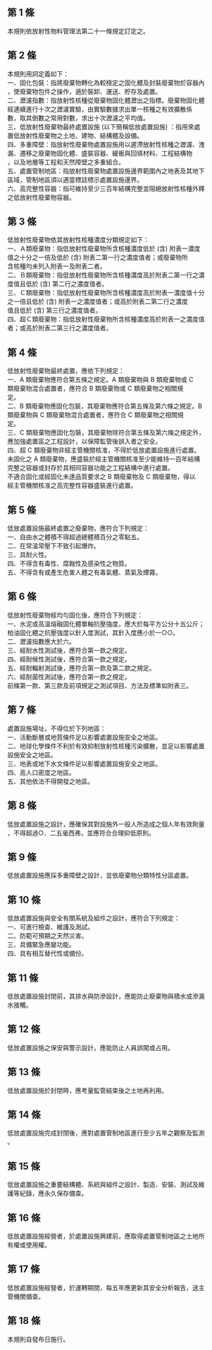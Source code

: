 第 1 條
-------
本規則依放射性物料管理法第二十一條規定訂定之。

第 2 條
-------
本規則用詞定義如下：  
一、固化包裝：指將廢棄物轉化為較穩定之固化體及封裝廢棄物於容器內  
    ，使廢棄物包件之操作，適於裝卸、運送、貯存及處置。  
二、瀝濾指數：指放射性核種從廢棄物固化體瀝出之指標。廢棄物固化體  
    經連續進行十次之瀝濾實驗，由實驗數據求出單一核種之有效擴散係  
    數，取其倒數之常用對數，求出十次瀝濾之平均值。  
三、低放射性廢棄物最終處置設施 (以下簡稱低放處置設施) ：指用來處  
    置低放射性廢棄物之土地、建物、結構體及設備。  
四、多重障壁：指放射性廢棄物處置設施用以遲滯放射性核種之瀝濾、洩  
    漏、遷移之廢棄物固化體、盛裝容器、緩衝與回填材料、工程結構物  
    ，以及地層等工程和天然障壁之多重組合。  
五、處置管制地區：指放射性廢棄物處置設施邊界範圍內之地表及其地下  
    區域，管制地區須以適當標誌標示處置設施邊界。  
六、高完整性容器：指可維持至少三百年結構完整並阻絕放射性核種外釋  
    之低放射性廢棄物容器。

第 3 條
-------
低放射性廢棄物依其放射性核種濃度分類規定如下：  
一、Ａ類廢棄物：指低放射性廢棄物所含核種濃度低於 (含) 附表一濃度  
    值之十分之一倍及低於 (含) 附表二第一行之濃度值者；或廢棄物所  
    含核種均未列入附表一及附表二者。  
二、Ｂ類廢棄物：指低放射性廢棄物所含核種濃度高於附表二第一行之濃  
    度值且低於 (含) 第二行之濃度值者。  
三、Ｃ類廢棄物：指低放射性廢棄物所含核種濃度高於附表一濃度值十分  
    之一倍且低於 (含) 附表一之濃度值者；或高於附表二第二行之濃度  
    值且低於 (含) 第三行之濃度值者。  
四、超Ｃ類廢棄物：指低放射性廢棄物所含核種濃度高於附表一之濃度值  
    者；或高於附表二第三行之濃度值者。

第 4 條
-------
低放射性廢棄物最終處置，應依下列規定：  
一、A 類廢棄物應符合第五條之規定。A 類廢棄物與 B  類廢棄物或 C    
    類廢棄物混合處置者，應符合 B  類廢棄物或 C  類廢棄物之相關規  
    定。  
二、B 類廢棄物應固化包裝，其廢棄物應符合第五條及第六條之規定。B   
    類廢棄物與 C  類廢棄物混合處置者，應符合 C  類廢棄物之相關規  
    定。  
三、C 類廢棄物應固化包裝，其廢棄物除符合第五條及第六條之規定外，  
    應加強處置區之工程設計，以保障監管後誤入者之安全。  
四、超 C  類廢棄物非經主管機關核准，不得於低放處置設施進行處置。  
未固化之 A  類廢棄物，應盛裝於經主管機關核准至少能維持一百年結構  
完整之容器或封存於具相同容器功能之工程結構中進行處置。  
不適合固化或經固化未達品質要求之 B  類廢棄物及 C  類廢棄物，得以  
經主管機關核准之高完整性容器盛裝進行處置。

第 5 條
-------
低放處置設施最終處置之廢棄物，應符合下列規定：  
一、自由水之體積不得超過總體積百分之零點五。  
二、在常溫常壓下不致引起爆炸。  
三、具耐火性。  
四、不得含有毒性、腐蝕性及感染性之物質。  
五、不得含有或產生危害人體之有毒氣體、蒸氣及煙霧。

第 6 條
-------
低放射性廢棄物經均勻固化後，應符合下列規定：  
一、水泥或高溫熔融固化體單軸抗壓強度，應大於每平方公分十五公斤；  
    柏油固化體之抗壓強度以針入度測試，其針入度應小於一○○。  
二、瀝濾指數應大於六。  
三、經耐水性測試後，應符合第一款之規定。  
四、經耐候性測試後，應符合第一款之規定。  
五、經耐輻射測試後，應符合第一款及第二款之規定。  
六、經耐菌性測試後，應符合第一款之規定。  
前條第一款、第三款及前項規定之測試項目、方法及標準如附表三。

第 7 條
-------
處置設施場址，不得位於下列地區：  
一、活動斷層或地質條件足以影響處置設施安全之地區。  
二、地球化學條件不利於有效抑制放射性核種污染擴散，並足以影響處置  
    設施安全之地區。  
三、地表或地下水文條件足以影響處置設施安全之地區。  
四、高人口密度之地區。  
五、其他依法不得開發之地區。

第 8 條
-------
低放處置設施之設計，應確保其對設施外一般人所造成之個人年有效劑量  
，不得超過○．二五毫西弗，並應符合合理抑低原則。

第 9 條
-------
低放處置設施應採多重障壁之設計，並依廢棄物分類特性分區處置。

第 10 條
--------
低放處置設施與安全有關系統及組件之設計，應符合下列規定：  
一、可進行檢查、維護及測試。  
二、防範可預期之天然災害。  
三、具備緊急應變功能。  
四、具有相互替代性或備份。

第 11 條
--------
低放處置設施封閉前，其排水與防滲設計，應能防止廢棄物與積水或滲漏  
水接觸。

第 12 條
--------
低放處置設施之保安與警示設計，應能防止人員誤闖或占用。

第 13 條
--------
低放處置設施於封閉時，應考量監管結束後之土地再利用。

第 14 條
--------
低放處置設施完成封閉後，應對處置管制地區進行至少五年之觀察及監測  
。

第 15 條
--------
低放處置設施之重要結構體、系統與組件之設計、製造、安裝、測試及維  
護等紀錄，應永久保存備查。

第 16 條
--------
低放處置設施經營者，於處置設施興建前，應取得處置管制地區之土地所  
有權或使用權。

第 17 條
--------
低放處置設施經營者，於運轉期間，每五年應更新其安全分析報告，送主  
管機關備查。

第 18 條
--------
本規則自發布日施行。

